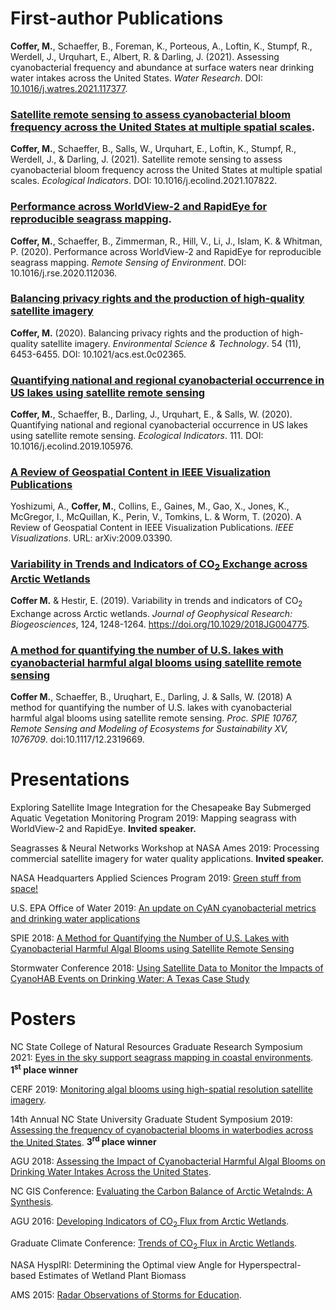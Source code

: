 # First-author Publications


**Coffer, M.**, Schaeffer, B., Foreman, K., Porteous, A., Loftin, K., Stumpf, R., Werdell, J., Urquhart, E., Albert, R. & Darling, J. (2021). Assessing cyanobacterial frequency and abundance at surface waters near drinking water intakes across the United States. _Water Research_. DOI: [10.1016/j.watres.2021.117377](https://www.sciencedirect.com/science/article/pii/S0043135421005753).


### [Satellite remote sensing to assess cyanobacterial bloom frequency across the United States at multiple spatial scales](https://www.sciencedirect.com/science/article/pii/S1470160X21004878).

**Coffer, M.**, Schaeffer, B., Salls, W., Urquhart, E., Loftin, K., Stumpf, R., Werdell, J., & Darling, J. (2021). Satellite remote sensing to assess cyanobacterial bloom frequency across the United States at multiple spatial scales. _Ecological Indicators_. DOI: 10.1016/j.ecolind.2021.107822.


### [Performance across WorldView-2 and RapidEye for reproducible seagrass mapping](https://www.sciencedirect.com/science/article/pii/S0034425720304065?via%3Dihub).

**Coffer, M.**, Schaeffer, B., Zimmerman, R., Hill, V., Li, J., Islam, K. & Whitman, P. (2020). Performance across WorldView-2 and RapidEye for reproducible seagrass mapping. _Remote Sensing of Environment_. DOI: 10.1016/j.rse.2020.112036.


### [Balancing privacy rights and the production of high-quality satellite imagery](https://pubs.acs.org/doi/full/10.1021/acs.est.0c02365)

**Coffer, M.** (2020). Balancing privacy rights and the production of high-quality satellite imagery. _Environmental Science & Technology_. 54 (11), 6453-6455. DOI: 10.1021/acs.est.0c02365.


### [Quantifying national and regional cyanobacterial occurrence in US lakes using satellite remote sensing](https://www.sciencedirect.com/science/article/pii/S1470160X19309719) 

**Coffer, M.**, Schaeffer, B., Darling, J., Urquhart, E., & Salls, W. (2020). Quantifying national and regional cyanobacterial occurrence in US lakes using satellite remote sensing. _Ecological Indicators_. 111. DOI: 10.1016/j.ecolind.2019.105976.

### [A Review of Geospatial Content in IEEE Visualization Publications](https://arxiv.org/pdf/2009.03390.pdf)

Yoshizumi, A., **Coffer, M.**, Collins, E., Gaines, M., Gao, X., Jones, K., McGregor, I., McQuillan, K., Perin, V., Tomkins, L. & Worm, T. (2020). A Review of Geospatial Content in IEEE Visualization Publications. _IEEE Visualizations_. URL: arXiv:2009.03390.

### [Variability in Trends and Indicators of CO<sub>2</sub> Exchange across Arctic Wetlands](https://agupubs.onlinelibrary.wiley.com/doi/full/10.1029/2018JG004775)

**Coffer M.** & Hestir, E. (2019). Variability in trends and indicators of CO<sub>2</sub> Exchange across Arctic wetlands. _Journal of Geophysical Research: Biogeosciences_, 124, 1248-1264. https://doi.org/10.1029/2018JG004775. 


### [A method for quantifying the number of U.S. lakes with cyanobacterial harmful algal blooms using satellite remote sensing](https://www.spiedigitallibrary.org/conference-proceedings-of-spie/10767/0000/A-method-for-quantifying-the-number-of-US-lakes-with/10.1117/12.2319669.short?SSO=1) 

**Coffer M.**, Schaeffer, B., Uruqhart, E., Darling, J. & Salls, W. (2018) A method for quantifying the number of U.S. lakes with cyanobacterial harmful algal blooms using satellite remote sensing. _Proc. SPIE 10767, Remote Sensing and Modeling of Ecosystems for Sustainability XV, 1076709_. doi:10.1117/12.2319669.


<!-- # Publications in progress


### An initial validation of the Maximum Chlorophyll Index (MCI) for the Sentinel-2 satellites across U.S. lakes

Salls, W., Schaeffer, B., Keith, D., Urquhart, E., **Coffer, M.**, Seegers, B., Binding, C., & Stumpf, R. (2019). An initial validation of the Maximum Chlorophyll Index (MCI) for the Sentinel-2 satellites across U.S lakes. (_In Review_). 


### Acute health effects associated with remotely sensed cyanobacteria in a drinking water reservoir in Massachusetts

Wu, J., Hilborn, E., Schaeffer, B., Urquhart, E., **Coffer, M.**,
Lin, C., & Egorov, A. (2019). Acute health effects associated with remotely sensed cyanobacteria in a drinking water
reservoir in Massachusetts. _Environmental Health_. (_In Review_). -->
   
# Presentations
Exploring Satellite Image Integration for the Chesapeake Bay Submerged Aquatic Vegetation Monitoring Program 2019: Mapping seagrass with WorldView-2 and RapidEye. **Invited speaker.**

Seagrasses & Neural Networks Workshop at NASA Ames 2019: Processing commercial satellite imagery for water quality applications. **Invited speaker.**

NASA Headquarters Applied Sciences Program 2019: [Green stuff from space!](https://mmamanat.github.io/images/NASA_HQ.pdf)

U.S. EPA Office of Water 2019: [An update on CyAN cyanobacterial metrics and drinking water applications](https://mmamanat.github.io/images/just_in_case.pdf)

SPIE 2018: [A Method for Quantifying the Number of U.S. Lakes with Cyanobacterial Harmful Algal Blooms using Satellite Remote Sensing](https://mmamanat.github.io/images/Amanatides_Coffer_SPIE.pdf)

Stormwater Conference 2018: [Using Satellite Data to Monitor the Impacts of CyanoHAB Events on Drinking Water: A Texas Case Study](https://mmamanat.github.io/images/Amanatides_SWC.pdf) 

# Posters
NC State College of Natural Resources Graduate Research Symposium 2021: [Eyes in the sky support seagrass mapping in coastal environments](https://research.cnr.ncsu.edu/sites/graduateresearchsymposium/wp-content/uploads/sites/28/2021/03/Coffer-poster.png).
**1<sup>st</sup> place winner**

CERF 2019: [Monitoring algal blooms using high-spatial resolution satellite imagery](https://mmamanat.github.io/images/Coffer_poster.pdf).


14th Annual NC State University Graduate Student Symposium 2019: [Assessing the frequency of cyanobacterial blooms in waterbodies across the United States](https://mmamanat.github.io/images/Coffer_gradStudentSymosium.pdf).
**3<sup>rd</sup> place winner**

AGU 2018: [Assessing the Impact of Cyanobacterial Harmful Algal Blooms on Drinking Water Intakes Across the United States](https://mmamanat.github.io/images/AGU.pdf).

NC GIS Conference: [Evaluating the Carbon Balance of Arctic Wetalnds: A Synthesis](https://mmamanat.github.io/images/NCGIS.pdf).

AGU 2016: [Developing Indicators of CO<sub>2</sub> Flux from Arctic Wetlands](https://mmamanat.github.io/images/AGU_Final.pdf).

Graduate Climate Conference: [Trends of CO<sub>2</sub> Flux in Arctic Wetlands](https://mmamanat.github.io/images/Amanatides_GCC_final.pdf).

NASA HyspIRI: Determining the Optimal view Angle for Hyperspectral-based Estimates of Wetland Plant Biomass

AMS 2015: [Radar Observations of Storms for Education](https://mmamanat.github.io/images/ROSE_ams2015_nacorbin.pdf).
